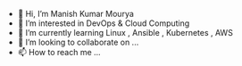 - 👋 Hi, I’m Manish Kumar Mourya
- 👀 I’m interested in DevOps & Cloud Computing
- 🌱 I’m currently learning Linux , Ansible , Kubernetes , AWS
- 💞️ I’m looking to collaborate on ...
- 📫 How to reach me ...

<!---
M4nihere/M4nihere is a ✨ special ✨ repository because its `README.md` (this file) appears on your GitHub profile.
You can click the Preview link to take a look at your changes.
--->
